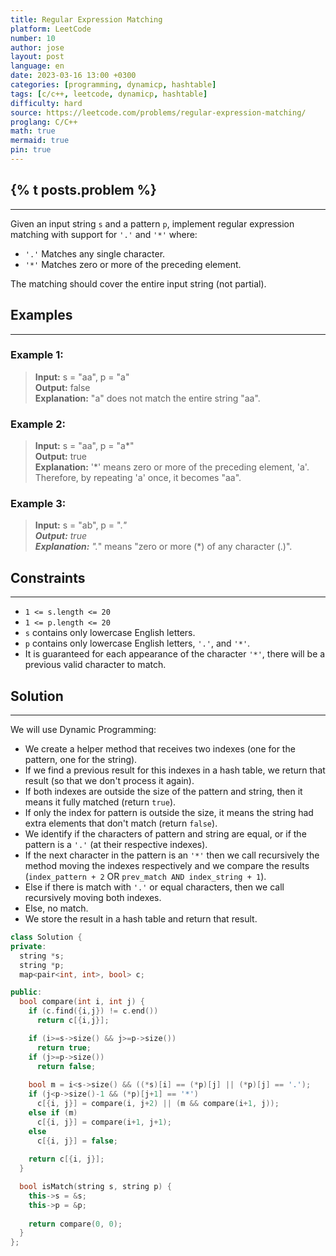 ```yaml
---
title: Regular Expression Matching
platform: LeetCode
number: 10
author: jose
layout: post
language: en
date: 2023-03-16 13:00 +0300
categories: [programming, dynamicp, hashtable]
tags: [c/c++, leetcode, dynamicp, hashtable]
difficulty: hard
source: https://leetcode.com/problems/regular-expression-matching/
proglang: C/C++
math: true
mermaid: true
pin: true
---
```

## {% t posts.problem %}
---
Given an input string `s` and a pattern `p`, implement regular expression matching with support for `'.'` and `'*'` where:  

* `'.'` Matches any single character.​​​​  
* `'*'` Matches zero or more of the preceding element.  

The matching should cover the entire input string (not partial).  

## Examples
---
### **Example 1:**  
>**Input:** s = "aa", p = "a"  
>**Output:** false  
>**Explanation:**  "a" does not match the entire string "aa".  
  
### **Example 2:**  
>**Input:** s = "aa", p = "a*"  
>**Output:** true  
>**Explanation:**  '*' means zero or more of the preceding element, 'a'. Therefore, by repeating 'a' once, it becomes "aa".    

### **Example 3:**  
>**Input:** s = "ab", p = ".*"  
>**Output:** true  
>**Explanation:**  ".*" means "zero or more (*) of any character (.)".  

## Constraints
---
- `1 <= s.length <= 20`  
- `1 <= p.length <= 20`  
- `s` contains only lowercase English letters.  
- `p` contains only lowercase English letters, `'.'`, and `'*'`.  
- It is guaranteed for each appearance of the character `'*'`, there will be a previous valid character to match.  

## Solution
---

We will use Dynamic Programming:  
  - We create a helper method that receives two indexes (one for the pattern, one for the string).  
  - If we find a previous result for this indexes in a hash table, we return that result (so that we don't process it again).  
  - If both indexes are outside the size of the pattern and string, then it means it fully matched (return `true`).
  - If only the index for pattern is outside the size, it means the string had extra elements that don't match (return `false`).  
  - We identify if the characters of pattern and string are equal, or if the pattern is a `'.'` (at their respective indexes).  
  - If the next character in the pattern is an `'*'` then we call recursively the method moving the indexes respectively and we compare the results (`index_pattern + 2` OR `prev_match AND index_string + 1`).  
  - Else if there is match with `'.'` or equal characters, then we call recursively moving both indexes.  
  - Else, no match.
  - We store the result in a hash table and return that result.

```c++
class Solution {
private:
  string *s;
  string *p;
  map<pair<int, int>, bool> c;

public:
  bool compare(int i, int j) {
    if (c.find({i,j}) != c.end())
      return c[{i,j}];

    if (i>=s->size() && j>=p->size())
      return true;
    if (j>=p->size())
      return false;
    
    bool m = i<s->size() && ((*s)[i] == (*p)[j] || (*p)[j] == '.');
    if (j<p->size()-1 && (*p)[j+1] == '*')
      c[{i, j}] = compare(i, j+2) || (m && compare(i+1, j));
    else if (m)
      c[{i, j}] = compare(i+1, j+1);
    else
      c[{i, j}] = false;
      
    return c[{i, j}];
  }

  bool isMatch(string s, string p) {
    this->s = &s;
    this->p = &p;
    
    return compare(0, 0);
  }
};
```
